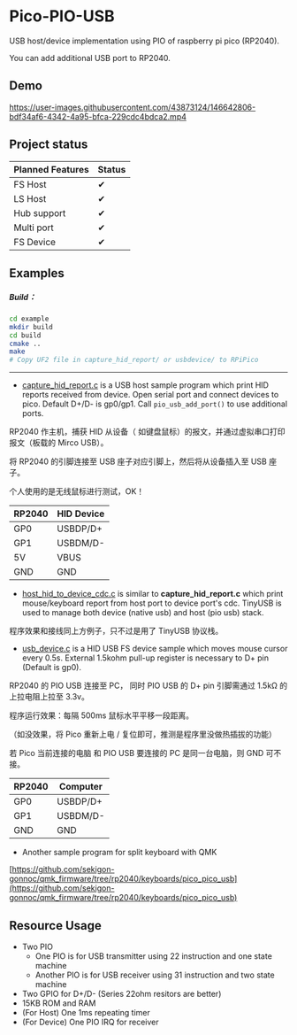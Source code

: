 # Pico-PIO-USB

USB host/device implementation using PIO of raspberry pi pico (RP2040).

You can add additional USB port to RP2040.

## Demo

https://user-images.githubusercontent.com/43873124/146642806-bdf34af6-4342-4a95-bfca-229cdc4bdca2.mp4

## Project status

|Planned Features|Status|
|-|-|
|FS Host|✔|
|LS Host|✔|
|Hub support|✔|
|Multi port|✔|
|FS Device|✔|

## Examples

##### Build：


```bash
cd example
mkdir build
cd build
cmake ..
make
# Copy UF2 file in capture_hid_report/ or usbdevice/ to RPiPico
```

---

- [capture_hid_report.c](examples/capture_hid_report/capture_hid_report.c) is a USB host sample program which print HID reports received from device. Open serial port and connect devices to pico. Default D+/D- is gp0/gp1. Call `pio_usb_add_port()` to use additional ports.

RP2040 作主机，捕获 HID 从设备（ 如键盘鼠标）的报文，并通过虚拟串口打印报文（板载的 Mirco USB）。

将 RP2040 的引脚连接至 USB 座子对应引脚上，然后将从设备插入至 USB 座子。

个人使用的是无线鼠标进行测试，OK！

| RP2040 | HID Device |
| ------ | ---------- |
| GP0    | USBDP/D+   |
| GP1    | USBDM/D-   |
| 5V     | VBUS       |
| GND    | GND        |

* [host_hid_to_device_cdc.c](examples/host_hid_to_device_cdc/host_hid_to_device_cdc.c) is similar to **capture_hid_report.c** which print mouse/keyboard report from host port to device port's cdc. TinyUSB is used to manage both device (native usb) and host (pio usb) stack.

程序效果和接线同上方例子，只不过是用了 TinyUSB 协议栈。

* [usb_device.c](examples/usb_device/usb_device.c) is a HID USB FS device sample which moves mouse cursor every 0.5s. External 1.5kohm pull-up register is necessary to D+ pin (Default is gp0).

RP2040 的 PIO USB 连接至 PC， 同时 PIO USB 的 D+ pin 引脚需通过 1.5kΩ 的上拉电阻上拉至 3.3v。

程序运行效果：每隔 500ms 鼠标水平平移一段距离。

（如没效果，将 Pico 重新上电 / 复位即可，推测是程序里没做热插拔的功能）

若 Pico 当前连接的电脑 和 PIO USB 要连接的 PC 是同一台电脑，则 GND 可不接。

| RP2040 | Computer |
| ------ | -------- |
| GP0    | USBDP/D+ |
| GP1    | USBDM/D- |
| GND    | GND      |

* Another sample program for split keyboard with QMK

[https://github.com/sekigon-gonnoc/qmk_firmware/tree/rp2040/keyboards/pico_pico_usb](https://github.com/sekigon-gonnoc/qmk_firmware/tree/rp2040/keyboards/pico_pico_usb)

## Resource Usage

- Two PIO
  - One PIO is for USB transmitter using 22 instruction and one state machine
  - Another PIO is for USB receiver using 31 instruction and two state machine
- Two GPIO for D+/D- (Series 22ohm resitors are better)
- 15KB ROM and RAM
- (For Host) One 1ms repeating timer
- (For Device) One PIO IRQ for receiver

